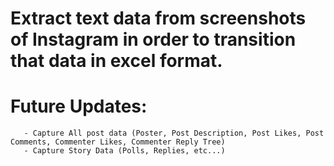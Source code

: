 # Extract text data from screenshots of Instagram in order to transition that data in excel format.

# Future Updates: 
       - Capture All post data (Poster, Post Description, Post Likes, Post Comments, Commenter Likes, Commenter Reply Tree)
       - Capture Story Data (Polls, Replies, etc...)
